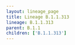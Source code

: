 ```yaml
---
layout: lineage_page
title: Lineage B.1.1.313
lineage: B.1.1.313
parent: B.1.1
children: ['B.1.1.313']
---
```

